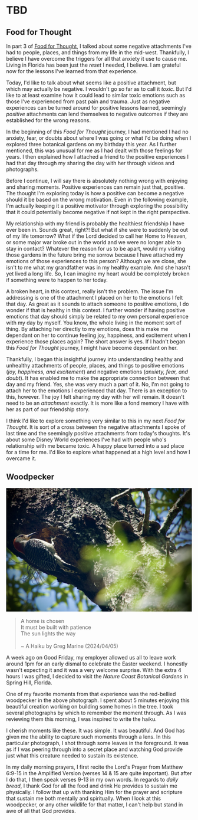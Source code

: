 # TBD

## Food for Thought

In part 3 of [Food for Thought](../03/31_my-path-food-for-thought-and-love#food-for-thought), I talked about some negative attachments I've had to people, places, and things from my life in the mid-west. Thankfully, I believe I have overcome the triggers for all that anxiety it use to cause me. Living in Florida has been just the *reset* I needed, I believe. I am grateful now for the lessons I've learned from that experience.

Today, I'd like to talk about what seems like a positive attachment, but which may actually be negative. I wouldn't go so far as to call it *toxic*. But I'd like to at least examine how it could lead to similar toxic emotions such as those I've experienced from past pain and trauma. Just as negative experiences can be turned around for positive lessons learned, seemingly *positive* attachments can lend themselves to negative outcomes if they are established for the wrong reasons.

In the beginning of this *Food for Thought* journey, I had mentioned I had no anxiety, fear, or doubts about where I was going or what I'd be doing when I explored three botanical gardens on my birthday this year. As I further mentioned, this was unusual for me as I had dealt with those feelings for years. I then explained how I attached a friend to the positive experiences I had that day through my sharing the day with her through videos and photographs.

Before I continue, I will say there is absolutely nothing wrong with enjoying and sharing moments. Positive experiences can remain just that, positive. The thought I'm exploring today is how a positive can become a negative should it be based on the wrong motivation. Even in the following example, I'm actually keeping it a positive motivator through exploring the possibility that it could potentially become negative if not kept in the right perspective.

My relationship with my friend is probably the healthiest friendship I have ever been in. Sounds great, right?! But what if she were to suddenly be out of my life tomorrow? What if the Lord decided to call her Home to Heaven, or some major war broke out in the world and we were no longer able to stay in contact? Whatever the reason for us to be apart, would my visiting those gardens in the future bring me sorrow because I have attached my emotions of those experiences to this person? Although we are close, she isn't to me what my grandfather was in my healthy example. And she hasn't yet lived a long life. So, I can imagine my heart would be completely broken if something were to happen to her today.

A broken heart, in this context, really isn't the problem. The issue I'm addressing is one of the attachment I placed on her to the emotions I felt that day. As great as it sounds to attach someone to positive emotions, I do wonder if that is healthy in this context. I further wonder if having positive emotions that day should simply be related to my own personal experience with my day by myself. You know, the whole living in the moment sort of thing. By attaching her directly to my emotions, does this make me dependant on her to continue feeling joy, happiness, and excitement when I experience those places again? The short answer is yes. If I hadn't began this *Food for Thought* journey, I might have become dependant on her.

Thankfully, I began this insightful journey into understanding healthy and unhealthy attachments of people, places, and things to positive emotions (*joy, happiness, and excitement*) and negative emotions (*anxiety, fear, and doubt*). It has enabled me to make the appropriate connection between that day and my friend. Yes, she was very much a part of it. No, I'm not going to attach her to the emotions I experienced that day. There is an exception to this, however. The joy I felt sharing my day with her will remain. It doesn't need to be an *attachment* exactly. It is more like a fond memory I have with her as part of our friendship story.

I think I'd like to explore something very similar to this in my next *Food for Thought*. It is sort of a cross between the negative attachments I spoke of last time and the seemingly positive attachments from today's thoughts. It's about some Disney World experiences I've had with people who's relationship with me became toxic. A happy place turned into a sad place for a time for me. I'd like to explore what happened at a high level and how I overcame it.

## Woodpecker

![Woodpecker on a tree](./img/DSC01483.jpeg)

> A home is chosen\
> It must be built with patience\
> The sun lights the way\
\
> ~ A Haiku by Greg Marine (2024/04/05)

A week ago on Good Friday, my employer allowed us all to leave work around 1pm for an early dismal to celebrate the Easter weekend. I honestly wasn't expecting it and it was a very welcome surprise. With the extra 4 hours I was gifted, I decided to visit the *Nature Coast Botanical Gardens* in Spring Hill, Florida.

One of my favorite moments from that experience was the red-bellied woodpecker in the above photograph. I spent about 5 minutes enjoying this beautiful creation working on building some homes in the tree. I took several photographs by which to remember the moment through. As I was reviewing them this morning, I was inspired to write the haiku.

I cherish moments like these. It was simple. It was beautiful. And God has given me the ability to capture such moments through a lens. In this particular photograph, I shot through some leaves in the foreground. It was as if I was peering through into a secret place and watching God provide just what this creature needed to sustain its existence.

In my daily morning prayers, I first recite the Lord's Prayer from Matthew 6:9-15 in the Amplified Version (verses 14 & 15 are quite important). But after I do that, I then speak verses 9-13 in my own words. In regards to *daily bread*, I thank God for all the food and drink He provides to sustain me physically. I follow that up with thanking Him for the prayer and scripture that sustain me both mentally and spiritually. When I look at this woodpecker, or any other wildlife for that matter, I can't help but stand in awe of all that God provides.